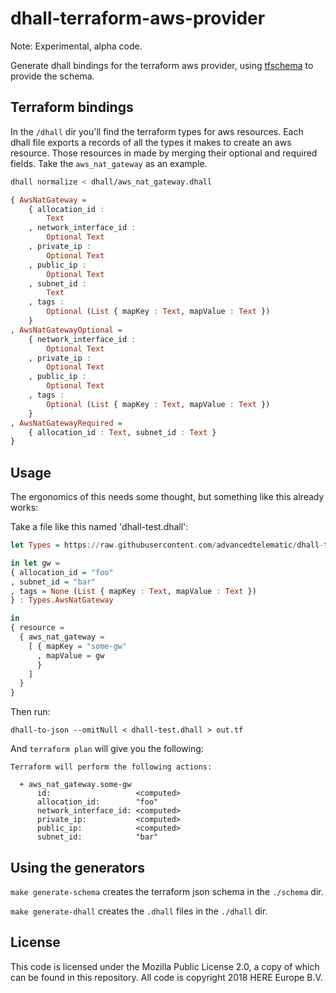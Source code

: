 # dhall-terraform-aws-provider

Note: Experimental, alpha code.

Generate dhall bindings for the terraform aws provider, using [tfschema](https://github.com/minamijoyo/tfschema) to provide the schema.

## Terraform bindings

In the `/dhall` dir you'll find the terraform types for aws resources. Each dhall file exports a records of all the types it makes to create an aws resource. Those resources in made by merging their optional and required fields. Take the `aws_nat_gateway` as an example.

```bash
dhall normalize < dhall/aws_nat_gateway.dhall
```

```haskell
{ AwsNatGateway =
    { allocation_id :
        Text
    , network_interface_id :
        Optional Text
    , private_ip :
        Optional Text
    , public_ip :
        Optional Text
    , subnet_id :
        Text
    , tags :
        Optional (List { mapKey : Text, mapValue : Text })
    }
, AwsNatGatewayOptional =
    { network_interface_id :
        Optional Text
    , private_ip :
        Optional Text
    , public_ip :
        Optional Text
    , tags :
        Optional (List { mapKey : Text, mapValue : Text })
    }
, AwsNatGatewayRequired =
    { allocation_id : Text, subnet_id : Text }
}
```

## Usage

The ergonomics of this needs some thought, but something like this already works:

Take a file like this named 'dhall-test.dhall':
```haskell
let Types = https://raw.githubusercontent.com/advancedtelematic/dhall-terraform-aws-provider/master/dhall/aws_nat_gateway.dhall

in let gw =
{ allocation_id = "foo"
, subnet_id = "bar"
, tags = None (List { mapKey : Text, mapValue : Text })
} : Types.AwsNatGateway

in
{ resource =
  { aws_nat_gateway =
    [ { mapKey = "some-gw"
      , mapValue = gw
      }
    ]
  }
}
```

Then run:

```
dhall-to-json --omitNull < dhall-test.dhall > out.tf
```

And `terraform plan` will give you the following:

```
Terraform will perform the following actions:

  + aws_nat_gateway.some-gw
      id:                   <computed>
      allocation_id:        "foo"
      network_interface_id: <computed>
      private_ip:           <computed>
      public_ip:            <computed>
      subnet_id:            "bar"
```


## Using the generators

`make generate-schema` creates the terraform json schema in the `./schema` dir.

`make generate-dhall` creates the `.dhall` files in the `./dhall` dir.

## License

This code is licensed under the Mozilla Public License 2.0, a copy of which can be found in this repository. All code is copyright 2018 HERE Europe B.V.
